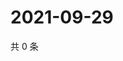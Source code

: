 # 2021-09-29

共 0 条

<!-- BEGIN WEIBO -->
<!-- 最后更新时间 Wed Sep 29 2021 07:14:00 GMT+0800 (China Standard Time) -->

<!-- END WEIBO -->
